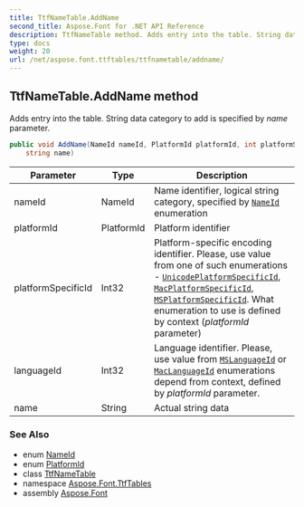 ```yaml
---
title: TtfNameTable.AddName
second_title: Aspose.Font for .NET API Reference
description: TtfNameTable method. Adds entry into the table. String data category to add is specified by name parameter
type: docs
weight: 20
url: /net/aspose.font.ttftables/ttfnametable/addname/
---
```

## TtfNameTable.AddName method

Adds entry into the table. String data category to add is specified by *name* parameter.

```csharp
public void AddName(NameId nameId, PlatformId platformId, int platformSpecificId, int languageId, 
    string name)
```

| Parameter | Type | Description |
| --- | --- | --- |
| nameId | NameId | Name identifier, logical string category, specified by [`NameId`](../../ttfnametable.nameid/) enumeration |
| platformId | PlatformId | Platform identifier |
| platformSpecificId | Int32 | Platform-specific encoding identifier. Please, use value from one of such enumerations - [`UnicodePlatformSpecificId`](../../ttfnametable.unicodeplatformspecificid/), [`MacPlatformSpecificId`](../../ttfnametable.macplatformspecificid/), [`MSPlatformSpecificId`](../../ttfnametable.msplatformspecificid/). What enumeration to use is defined by context (*platformId* parameter) |
| languageId | Int32 | Language identifier. Please, use value from [`MSLanguageId`](../../ttfnametable.mslanguageid/) or [`MacLanguageId`](../../ttfnametable.maclanguageid/) enumerations depend from context, defined by *platformId* parameter. |
| name | String | Actual string data |

### See Also

* enum [NameId](../../ttfnametable.nameid/)
* enum [PlatformId](../../ttfnametable.platformid/)
* class [TtfNameTable](../)
* namespace [Aspose.Font.TtfTables](../../ttfnametable/)
* assembly [Aspose.Font](../../../)


